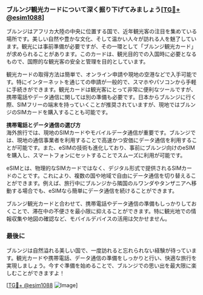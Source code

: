 ### ブルンジ観光カードについて深く掘り下げてみましょう[[TG💪+ @esim1088](https://t.me/s/esim1088)]

ブルンジはアフリカ大陸の中央に位置する国で、近年観光客の注目を集めている場所です。美しい自然や豊かな文化、そして温かい人々が訪れる人を魅了しています。観光には事前準備が必要ですが、その一環として「ブルンジ観光カード」が求められることがあります。このカードは、観光目的での入国時に必要となるもので、国際的な観光客の安全と管理を目的としています。

観光カードの取得方法は簡単で、オンライン申請や現地の空港などで入手可能です。特にインターネットを通じての申請が一般的で、スマホやパソコンから手軽に手続きができます。観光カードは観光客にとって非常に便利なツールですが、携帯電話やデータ通信に関しては別の準備も必要です。日本からブルンジに行く際、SIMフリーの端末を持っていくことが推奨されていますが、現地ではブルンジのSIMカードを購入することも可能です。

**携帯電話とデータ通信の選び方**  
海外旅行では、現地のSIMカードやモバイルデータ通信が重要です。ブルンジでは、現地の通信事業者を利用することで高速かつ安価にデータ通信を利用することが可能です。また、eSIMの技術も進化しており、事前にブルンジ向けのeSIMを購入し、スマートフォンにセットすることでスムーズに利用が可能です。

eSIMとは、物理的なSIMカードではなく、デジタル形式で提供されるSIMカードのことです。これにより、複数の国や地域で自由にデータ通信を切り替えることができます。例えば、旅行中にブルンジから隣国のルワンダやタンザニアへ移動する場合でも、eSIMなら簡単にデータ通信を続けることができます。

ブルンジ観光カードと合わせて、携帯電話やデータ通信の準備もしっかりしておくことで、滞在中の不便さを最小限に抑えることができます。特に観光地での情報収集や地図の確認など、モバイルデバイスの活用は欠かせません。

### 最後に  

ブルンジは自然溢れる美しい国で、一度訪れると忘れられない経験が待っています。観光カードや携帯電話、データ通信の準備をしっかりと行い、快適な旅行を実現しましょう。今すぐ準備を始めることで、ブルンジでの思い出を最大限に楽しむことができますよ！

[[TG💪+ @esim1088](https://t.me/s/esim1088) ![Image](https://i.postimg.cc/Y0z9fWf4/image.png)]